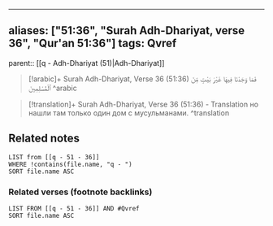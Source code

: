 
---
aliases: ["51:36", "Surah Adh-Dhariyat, verse 36", "Qur'an 51:36"]
tags: Qvref
---

parent:: [[q - Adh-Dhariyat (51)|Adh-Dhariyat]]

> [!arabic]+ Surah Adh-Dhariyat, Verse 36 (51:36)
> <span class="quran-arabic">فَمَا وَجَدْنَا فِيهَا غَيْرَ بَيْتٍ مِّنَ ٱلْمُسْلِمِينَ</span>
^arabic

> [!translation]+ Surah Adh-Dhariyat, Verse 36 (51:36) - Translation
> но нашли там только один дом с мусульманами.
^translation



## Related notes
```dataview
LIST from [[q - 51 - 36]]
WHERE !contains(file.name, "q - ")
SORT file.name ASC
```

### Related verses (footnote backlinks)
```dataview
LIST FROM [[q - 51 - 36]] AND #Qvref
SORT file.name ASC
```

